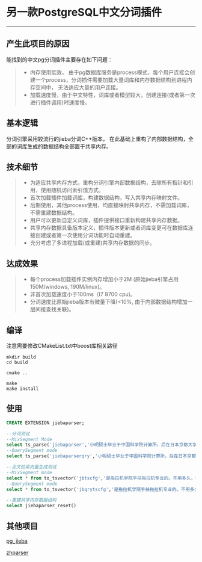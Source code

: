 # 另一款PostgreSQL中文分词插件

------
## 产生此项目的原因
能找到的中文pg分词插件主要存在如下问题：
> * 内存使用低效，
    由于pg数据库服务是process模式，每个用户连接会创建一个process，分词插件需要加载大量词库和内存数据结构到进程内存空间中， 无法适应大量的用户连接。
> * 加载速度慢，由于中文特性，词库或者模型较大，创建连接(或者第一次进行插件调用)时速度慢。
## 基本逻辑

分词引擎采用较流行的jieba分词C++版本， 在此基础上重构了内部数据结构，全部的词库生成的数据结构全部置于共享内存。

## 技术细节

> * 为适应共享内存方式，重构分词引擎内部数据结构，去除所有指针和引用，使用随机访问索引值方式。
> * 首次加载插件加载词库，构建数据结构，写入共享内存映射文件。
> * 后期使用，其他process使用，均直接映射共享内存，不需加载词库，不需重建数据结构。
> * 用户可以更新自定义词库，插件提供接口重新构建共享内存数据。
> * 共享内存数据具备版本定义，插件版本更新或者词库变更可在数据库连接创建或者第一次使用分词功能时自动重建。
> * 充分考虑了多进程加载(或重建)共享内存数据的同步。

## 达成效果
> * 每个process加载插件实例内存增加小于2M (原始jieba引擎占用150M/windows, 190M/linux)。
> * 非首次加载速度小于100ms（I7 8700 cpu)。
> * 分词速度比原始jieba版本有微量下降(<10%, 由于内部数据结构增加一层间接查找关联)。

## 编译
注意需要修改CMakeList.txt中boost库相关路径

```shell
mkdir build
cd build

cmake ..

make
make install 
```

## 使用
```sql
CREATE EXTENSION jiebaparser;

--分词测试
--MixSegment Mode
select ts_parse('jiebaparser','小明硕士毕业于中国科学院计算所，后在日本京都大学深造.')
--QuerySegment mode
select ts_parse('jiebaparserqry','小明硕士毕业于中国科学院计算所，后在日本京都大学深造.')

--全文检索向量生成测试
--MixSegment mode
select * from to_tsvector('jbtscfg','是拖拉机学院手扶拖拉机专业的。不用多久，我就会升职加薪，当上CEO，走上人生巅峰。')
--QuerySegment mode
select * from to_tsvector('jbqrytscfg','是拖拉机学院手扶拖拉机专业的。不用多久，我就会升职加薪，当上CEO，走上人生巅峰。')

--重建共享内存数据结构
select jiebaparser_reset()

```

## 其他项目
[pg_jieba][1]

    


[zhparser][2]


  [1]: https://github.com/jaiminpan/pg_jieba
  [2]: https://github.com/amutu/zhparser